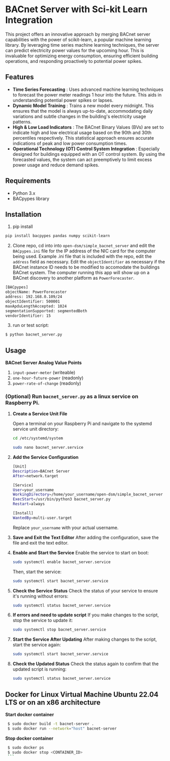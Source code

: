 # BACnet Server with Sci-kit Learn Integration

This project offers an innovative approach by merging BACnet server capabilities with the power of scikit-learn, a popular machine learning library. By leveraging time series machine learning techniques, the server can predict electricity power values for the upcoming hour. This is invaluable for optimizing energy consumption, ensuring efficient building operations, and responding proactively to potential power spikes.

## Features
* **Time Series Forecasting** : Uses advanced machine learning techniques to forecast the power meter readings 1 hour into the future. This aids in understanding potential power spikes or lapses.
* **Dynamic Model Training** : Trains a new model every midnight. This ensures that the model is always up-to-date, accommodating daily variations and subtle changes in the building's electricity usage patterns.
* **High & Low Load Indicators** : The BACnet Binary Values (BVs) are set to indicate high and low electrical usage based on the 90th and 30th percentiles respectively. This statistical approach ensures accurate indications of peak and low power consumption times.
* **Operational Technology (OT) Control System Integration** : Especially designed for buildings equipped with an OT control system. By using the forecasted values, the system can act preemptively to limit excess power usage and reduce demand spikes.

## Requirements

- Python 3.x
- BACpypes library

## Installation

1. pip install

```bash
pip install bacpypes pandas numpy scikit-learn
```

2. Clone repo, cd into into `open-dsm/simple_bacnet_server` and edit the `BACpypes.ini` file for the IP address of the NIC card for the computer being used. 
Example .ini file that is included with the repo, edit the `address` field as necessary. Edit the `objectIdentifier` as necessary if the BACnet instance ID needs
to be modified to accomodate the buildings BACnet system. The computer running this app will show up on a BACnet discovery to another platform as `PowerForecaster`.

```bash
[BACpypes]
objectName: PowerForecaster
address: 192.168.0.109/24 
objectIdentifier: 500001
maxApduLengthAccepted: 1024
segmentationSupported: segmentedBoth
vendorIdentifier: 15
```

3. run or test script:

```bash
$ python bacnet_server.py
```

## Usage
**BACnet Server Analog Value Points**
1. `input-power-meter` (writeable)
2. `one-hour-future-power` (readonly)
3. `power-rate-of-change` (readonly)


### (Optional) Run `bacnet_server.py` as a linux service on Raspberry Pi.

1. **Create a Service Unit File**

   Open a terminal on your Raspberry Pi and navigate to the systemd service unit directory:

   ```bash
   cd /etc/systemd/system

   sudo nano bacnet_server.service
   ```

2. **Add the Service Configuration**

   ```bash
   [Unit]
   Description=BACnet Server
   After=network.target

   [Service]
   User=your_username
   WorkingDirectory=/home/your_username/open-dsm/simple_bacnet_server
   ExecStart=/usr/bin/python3 bacnet_server.py
   Restart=always

   [Install]
   WantedBy=multi-user.target
   ```
   Replace `your_username` with your actual username.

2. **Save and Exit the Text Editor**
   After adding the configuration, save the file and exit the text editor.

3. **Enable and Start the Service**
   Enable the service to start on boot:
   ```bash
   sudo systemctl enable bacnet_server.service
   ```
   Then, start the service:
   ```bash
   sudo systemctl start bacnet_server.service
   ```
4. **Check the Service Status**
   Check the status of your service to ensure it's running without errors:
   ```bash
   sudo systemctl status bacnet_server.service
   ```
5. **If errors and need to update script**
   If you make changes to the script, stop the service to update it:
   ```bash
   sudo systemctl stop bacnet_server.service
   ```
6. **Start the Service After Updating**
   After making changes to the script, start the service again:
   ```bash
   sudo systemctl start bacnet_server.service
   ```
7. **Check the Updated Status**
   Check the status again to confirm that the updated script is running:
   ```bash
   sudo systemctl status bacnet_server.service
   ```

## Docker for Linux Virtual Machine Ubuntu 22.04 LTS or on an x86 architecture
**Start docker container**
   ```bash
	$ sudo docker build -t bacnet-server .
	$ sudo docker run --network="host" bacnet-server
   ```

**Stop docker container**
   ```bash
	$ sudo docker ps
	$ sudo docker stop <CONTAINER_ID>
	```